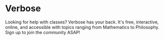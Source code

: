 # Verbose
Looking for help with classes? Verbose has your back. It's free, interactive, online, and accessible with topics ranging from Mathematics to Philosophy. Sign up to join the community ASAP!
